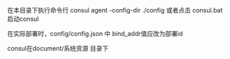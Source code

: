 在本目录下执行命令行
consul agent -config-dir ./config 或者点击 consul.bat
启动consul

在实际部署时，config/config.json 中 bind_addr值应改为部署id

consul在document/系统资源 目录下